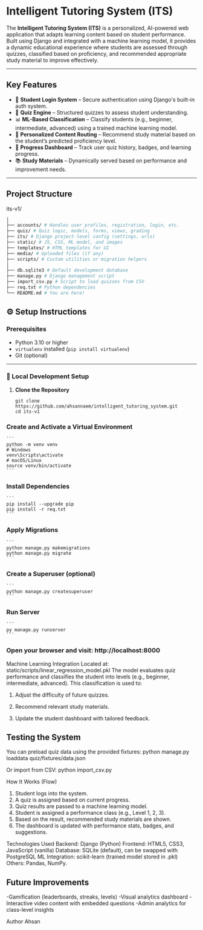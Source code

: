 #  Intelligent Tutoring System (ITS)

The **Intelligent Tutoring System (ITS)** is a personalized, AI-powered web application that adapts learning content based on student performance. Built using Django and integrated with a machine learning model, it provides a dynamic educational experience where students are assessed through quizzes, classified based on proficiency, and recommended appropriate study material to improve effectively.

---

## Key Features

- 🔐 **Student Login System** – Secure authentication using Django's built-in auth system.
- 📝 **Quiz Engine** – Structured quizzes to assess student understanding.
- 📊 **ML-Based Classification** – Classify students (e.g., beginner, intermediate, advanced) using a trained machine learning model.
- 🎯 **Personalized Content Routing** – Recommend study material based on the student’s predicted proficiency level.
- 🧾 **Progress Dashboard** – Track user quiz history, badges, and learning progress.
- 📚 **Study Materials** – Dynamically served based on performance and improvement needs.

---

## Project Structure

its-v1/
```bash
│
├── accounts/ # Handles user profiles, registration, login, etc.
├── quiz/ # Quiz logic, models, forms, views, grading
├── its/ # Django project-level config (settings, urls)
├── static/ # JS, CSS, ML model, and images
├── templates/ # HTML templates for UI
├── media/ # Uploaded files (if any)
├── scripts/ # Custom utilities or migration helpers
│
├── db.sqlite3 # Default development database
├── manage.py # Django management script
├── import_csv.py # Script to load quizzes from CSV
├── req.txt # Python dependencies
└── README.md # You are here!
```

## ⚙️ Setup Instructions

###  Prerequisites

- Python 3.10 or higher
- `virtualenv` installed (`pip install virtualenv`)
- Git (optional)

---

### 🔧 Local Development Setup

1. **Clone the Repository**
   ```
   git clone https://github.com/ahsannaem/intelligent_tutoring_system.git
   cd its-v1

### Create and Activate a Virtual Environment
    ```
    python -m venv venv
    # Windows
    venv\Scripts\activate
    # macOS/Linux
    source venv/bin/activate
    ```

### Install Dependencies
    ```
    pip install --upgrade pip
    pip install -r req.txt
    ```


### Apply Migrations
    ```
    python manage.py makemigrations
    python manage.py migrate
    ```

### Create a Superuser (optional)
    ```
    python manage.py createsuperuser
    ```

### Run Server
    ```
    py manage.py runserver
    ```
### Open your browser and visit: http://localhost:8000

Machine Learning Integration
Located at: static/scripts/linear_regression_model.pkl
The model evaluates quiz performance and classifies the student into levels (e.g., beginner, intermediate, advanced).
This classification is used to: 
1. Adjust the difficulty of future quizzes.

2. Recommend relevant study materials.

3. Update the student dashboard with tailored feedback.

## Testing the System
You can preload quiz data using the provided fixtures:
python manage.py loaddata quiz/fixtures/data.json

Or import from CSV:
python import_csv.py


How It Works (Flow)
1. Student logs into the system.
2. A quiz is assigned based on current progress.
3. Quiz results are passed to a machine learning model.
4. Student is assigned a performance class (e.g., Level 1, 2, 3).
5. Based on the result, recommended study materials are shown.
6. The dashboard is updated with performance stats, badges, and suggestions.

Technologies Used
Backend: Django (Python)
Frontend: HTML5, CSS3, JavaScript (vanilla)
Database: SQLite (default), can be swapped with PostgreSQL
ML Integration: scikit-learn (trained model stored in .pkl)
Others: Pandas, NumPy.


## Future Improvements
-Gamification (leaderboards, streaks, levels)
-Visual analytics dashboard
-Interactive video content with embedded questions
-Admin analytics for class-level insights


Author
Ahsan
